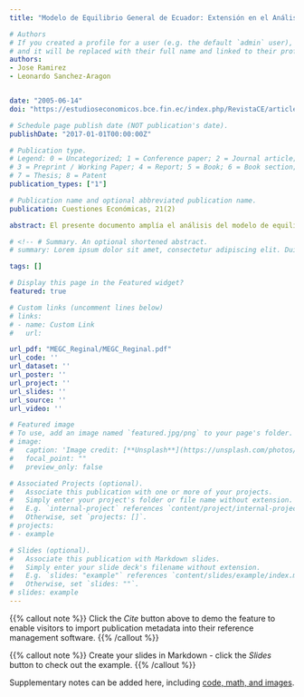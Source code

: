 ```yaml
---
title: "Modelo de Equilibrio General de Ecuador: Extensión en el Análisis del Impacto Regional"

# Authors
# If you created a profile for a user (e.g. the default `admin` user), write the username (folder name) here 
# and it will be replaced with their full name and linked to their profile.
authors:
- Jose Ramirez
- Leonardo Sanchez-Aragon


date: "2005-06-14"
doi: "https://estudioseconomicos.bce.fin.ec/index.php/RevistaCE/article/view/138"

# Schedule page publish date (NOT publication's date).
publishDate: "2017-01-01T00:00:00Z"

# Publication type.
# Legend: 0 = Uncategorized; 1 = Conference paper; 2 = Journal article;
# 3 = Preprint / Working Paper; 4 = Report; 5 = Book; 6 = Book section;
# 7 = Thesis; 8 = Patent
publication_types: ["1"]

# Publication name and optional abbreviated publication name.
publication: Cuestiones Económicas, 21(2)

abstract: El presente documento amplía el análisis del modelo de equilibrio general desarrollado por Pérez y Acosta (2004) para Ecuador, desfragmentando el posible impacto de la firma del Tratado de Libre Comercio (TLC) con Estados Unidos en las distintas regiones que conforman el sistema económico ecuatoriano. Para ello, se proponen algunas técnicas de análisis multivariantes (Análisis de Clusters) con el objeto de obtener una separación regional disjunta y equilibrada de acuerdo a características productivas; y por otro lado se revisa la teoría de la información (Máxima Entropía Relativa) para estimar la distribución regional de los efectos económicos del TLC u otro escenario comercial. Es así que se propone en base a estas herramientas, llevar las simulaciones del modelo de equilibrio general a dimensiones regionales, utilizando eficientemente la información referente a las variaciones contrafactuales que experimenta el equilibrio y la información previa de la distribución regional de los flujos económicos.

# <!-- # Summary. An optional shortened abstract.
# summary: Lorem ipsum dolor sit amet, consectetur adipiscing elit. Duis posuere tellus ac convallis placerat. Proin tincidunt magna sed ex sollicitudin condimentum. -->

tags: []

# Display this page in the Featured widget?
featured: true

# Custom links (uncomment lines below)
# links:
# - name: Custom Link
#   url: 

url_pdf: "MEGC_Reginal/MEGC_Reginal.pdf"
url_code: ''
url_dataset: ''
url_poster: ''
url_project: ''
url_slides: ''
url_source: ''
url_video: ''

# Featured image
# To use, add an image named `featured.jpg/png` to your page's folder. 
# image:
#   caption: 'Image credit: [**Unsplash**](https://unsplash.com/photos/pLCdAaMFLTE)'
#   focal_point: ""
#   preview_only: false

# Associated Projects (optional).
#   Associate this publication with one or more of your projects.
#   Simply enter your project's folder or file name without extension.
#   E.g. `internal-project` references `content/project/internal-project/index.md`.
#   Otherwise, set `projects: []`.
# projects:
# - example

# Slides (optional).
#   Associate this publication with Markdown slides.
#   Simply enter your slide deck's filename without extension.
#   E.g. `slides: "example"` references `content/slides/example/index.md`.
#   Otherwise, set `slides: ""`.
# slides: example
---
```


{{% callout note %}}
Click the *Cite* button above to demo the feature to enable visitors to import publication metadata into their reference management software.
{{% /callout %}}

{{% callout note %}}
Create your slides in Markdown - click the *Slides* button to check out the example.
{{% /callout %}}

Supplementary notes can be added here, including [code, math, and images](https://wowchemy.com/docs/writing-markdown-latex/).
